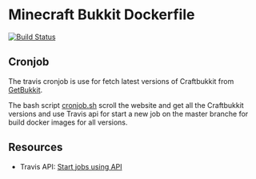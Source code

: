 # Minecraft Bukkit Dockerfile
[![Build Status](https://api.travis-ci.com/chimanos/minecraft-bukkit-dockerfile.svg?branch=cronjob)](https://travis-ci.com/chimanos/minecraft-bukkit-dockerfile)

## Cronjob

The travis cronjob is use for fetch latest versions of Craftbukkit from [GetBukkit](https://getbukkit.org/download/craftbukkit). 

The bash script [cronjob.sh](https://github.com/chimanos/minecraft-bukkit-dockerfile/blob/cronjob/cronjob.sh) scroll the website and get all the Craftbukkit versions and use Travis api for start a new job on the master branche 
for build docker images for all versions.


## Resources

- Travis API: [Start jobs using API](https://docs.travis-ci.com/user/triggering-builds)


